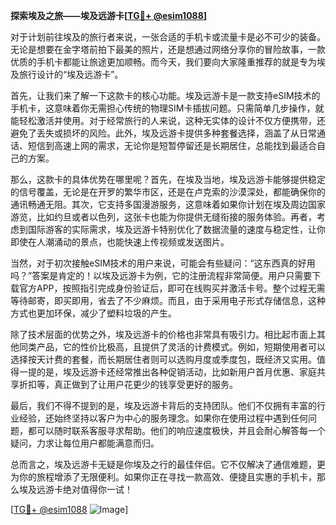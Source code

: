 **探索埃及之旅——埃及远游卡[[TG💪+ @esim1088](https://t.me/s/esim1088)]**

对于计划前往埃及的旅行者来说，一张合适的手机卡或流量卡是必不可少的装备。无论是想要在金字塔前拍下最美的照片，还是想通过网络分享你的冒险故事，一款优质的手机卡都能让旅途更加顺畅。而今天，我们要向大家隆重推荐的就是专为埃及旅行设计的“埃及远游卡”。

首先，让我们来了解一下这款卡的核心功能。埃及远游卡是一款支持eSIM技术的手机卡，这意味着你无需担心传统的物理SIM卡插拔问题。只需简单几步操作，就能轻松激活并使用。对于经常旅行的人来说，这种无实体的设计不仅方便携带，还避免了丢失或损坏的风险。此外，埃及远游卡提供多种套餐选择，涵盖了从日常通话、短信到高速上网的需求，无论你是短暂停留还是长期居住，总能找到最适合自己的方案。

那么，这款卡的具体优势在哪里呢？首先，在埃及当地，埃及远游卡能够提供稳定的信号覆盖，无论是在开罗的繁华市区，还是在卢克索的沙漠深处，都能确保你的通讯畅通无阻。其次，它支持多国漫游服务，这意味着如果你计划在埃及周边国家游览，比如约旦或者以色列，这张卡也能为你提供无缝衔接的服务体验。再者，考虑到国际游客的实际需求，埃及远游卡特别优化了数据流量的速度与稳定性，让你即使在人潮涌动的景点，也能快速上传视频或发送图片。

当然，对于初次接触eSIM技术的用户来说，可能会有些疑问：“这东西真的好用吗？”答案是肯定的！以埃及远游卡为例，它的注册流程非常简便。用户只需要下载官方APP，按照指引完成身份验证后，即可在线购买并激活卡号。整个过程无需等待邮寄，即买即用，省去了不少麻烦。而且，由于采用电子形式存储信息，这种方式也更加环保，减少了塑料垃圾的产生。

除了技术层面的优势之外，埃及远游卡的价格也非常具有吸引力。相比起市面上其他同类产品，它的性价比极高，且提供了灵活的计费模式。例如，短期使用者可以选择按天计费的套餐，而长期居住者则可以选购月度或季度包，既经济又实用。值得一提的是，埃及远游卡还经常推出各种促销活动，比如新用户首月优惠、家庭共享折扣等，真正做到了让用户花更少的钱享受更好的服务。

最后，我们不得不提到的是，埃及远游卡背后的支持团队。他们不仅拥有丰富的行业经验，还始终坚持以客户为中心的服务理念。如果你在使用过程中遇到任何问题，都可以随时联系客服寻求帮助。他们的响应速度极快，并且会耐心解答每一个疑问，力求让每位用户都能满意而归。

总而言之，埃及远游卡无疑是你埃及之行的最佳伴侣。它不仅解决了通信难题，更为你的旅程增添了无限便利。如果你正在寻找一款高效、便捷且实惠的手机卡，那么埃及远游卡绝对值得你一试！

[[TG💪+ @esim1088](https://t.me/s/esim1088) ![Image](https://i.postimg.cc/4NQfJmqS/Snipaste-2025-05-13-00-14-12.png)]